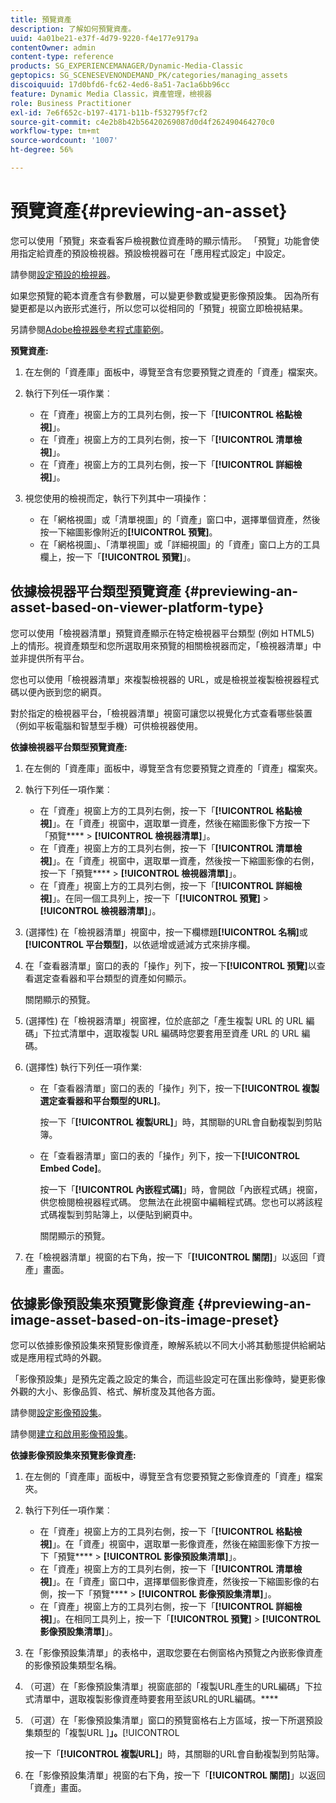 ```yaml
---
title: 預覽資產
description: 了解如何預覽資產。
uuid: 4a01be21-e37f-4d79-9220-f4e177e9179a
contentOwner: admin
content-type: reference
products: SG_EXPERIENCEMANAGER/Dynamic-Media-Classic
geptopics: SG_SCENESEVENONDEMAND_PK/categories/managing_assets
discoiquuid: 17d0bfd6-fc62-4ed6-8a51-7ac1a6bb96cc
feature: Dynamic Media Classic，資產管理，檢視器
role: Business Practitioner
exl-id: 7e6f652c-b197-4171-b11b-f532795f7cf2
source-git-commit: c4e2b8b42b56420269087d0d4f262490464270c0
workflow-type: tm+mt
source-wordcount: '1007'
ht-degree: 56%

---
```


# 預覽資產{#previewing-an-asset}

您可以使用「預覽」來查看客戶檢視數位資產時的顯示情形。 「預覽」功能會使用指定給資產的預設檢視器。預設檢視器可在「應用程式設定」中設定。

請參閱[設定預設的檢視器](application-setup.md#configuring_default_viewers)。

如果您預覽的範本資產含有參數層，可以變更參數或變更影像預設集。 因為所有變更都是以內嵌形式進行，所以您可以從相同的「預覽」視窗立即檢視結果。

另請參閱[Adobe檢視器參考程式庫範例](https://landing.adobe.com/tw/na/dynamic-media/ctir-2755/live-demos.html)。

**預覽資產:**

1. 在左側的「資產庫」面板中，導覽至含有您要預覽之資產的「資產」檔案夾。
1. 執行下列任一項作業︰

   * 在「資產」視窗上方的工具列右側，按一下「**[!UICONTROL 格點檢視]**」。
   * 在「資產」視窗上方的工具列右側，按一下「**[!UICONTROL 清單檢視]**」。
   * 在「資產」視窗上方的工具列右側，按一下「**[!UICONTROL 詳細檢視]**」。

1. 視您使用的檢視而定，執行下列其中一項操作：

   * 在「網格視圖」或「清單視圖」的「資產」窗口中，選擇單個資產，然後按一下縮圖影像附近的&#x200B;**[!UICONTROL 預覽]**。
   * 在「網格視圖」、「清單視圖」或「詳細視圖」的「資產」窗口上方的工具欄上，按一下「**[!UICONTROL 預覽]**」。

## 依據檢視器平台類型預覽資產 {#previewing-an-asset-based-on-viewer-platform-type}

您可以使用「檢視器清單」預覽資產顯示在特定檢視器平台類型 (例如 HTML5) 上的情形。視資產類型和您所選取用來預覽的相關檢視器而定，「檢視器清單」中並非提供所有平台。

您也可以使用「檢視器清單」來複製檢視器的 URL，或是檢視並複製檢視器程式碼以便內嵌到您的網頁。

對於指定的檢視器平台，「檢視器清單」視窗可讓您以視覺化方式查看哪些裝置（例如平板電腦和智慧型手機）可供檢視器使用。

**依據檢視器平台類型預覽資產:**

1. 在左側的「資產庫」面板中，導覽至含有您要預覽之資產的「資產」檔案夾。
1. 執行下列任一項作業︰

   * 在「資產」視窗上方的工具列右側，按一下「**[!UICONTROL 格點檢視]**」。在「資產」視窗中，選取單一資產，然後在縮圖影像下方按一下「預覽&#x200B;**** > **[!UICONTROL 檢視器清單]**」。
   * 在「資產」視窗上方的工具列右側，按一下「**[!UICONTROL 清單檢視]**」。在「資產」視窗中，選取單一資產，然後按一下縮圖影像的右側，按一下「預覽&#x200B;**** > **[!UICONTROL 檢視器清單]**」。
   * 在「資產」視窗上方的工具列右側，按一下「**[!UICONTROL 詳細檢視]**」。在同一個工具列上，按一下「**[!UICONTROL 預覽]** > **[!UICONTROL 檢視器清單]**」。

1. (選擇性) 在「檢視器清單」視窗中，按一下欄標題&#x200B;**[!UICONTROL 名稱]**&#x200B;或&#x200B;**[!UICONTROL 平台類型]**，以依遞增或遞減方式來排序欄。
1. 在「查看器清單」窗口的表的「操作」列下，按一下&#x200B;**[!UICONTROL 預覽]**&#x200B;以查看選定查看器和平台類型的資產如何顯示。

   關閉顯示的預覽。

1. (選擇性) 在「檢視器清單」視窗裡，位於底部之「產生複製 URL 的 URL 編碼」下拉式清單中，選取複製 URL 編碼時您要套用至資產 URL 的 URL 編碼。
1. (選擇性) 執行下列任一項作業:

   * 在「查看器清單」窗口的表的「操作」列下，按一下&#x200B;**[!UICONTROL 複製選定查看器和平台類型的URL]**。

      按一下「**[!UICONTROL 複製URL]**」時，其關聯的URL會自動複製到剪貼簿。

   * 在「查看器清單」窗口的表的「操作」列下，按一下&#x200B;**[!UICONTROL Embed Code]**。

      按一下「**[!UICONTROL 內嵌程式碼]**」時，會開啟「內嵌程式碼」視窗，供您檢閱檢視器程式碼。 您無法在此視窗中編輯程式碼。您也可以將該程式碼複製到剪貼簿上，以便貼到網頁中。

      關閉顯示的預覽。

1. 在「檢視器清單」視窗的右下角，按一下「**[!UICONTROL 關閉]**」以返回「資產」畫面。

## 依據影像預設集來預覽影像資產 {#previewing-an-image-asset-based-on-its-image-preset}

您可以依據影像預設集來預覽影像資產，瞭解系統以不同大小將其動態提供給網站或是應用程式時的外觀。

「影像預設集」是預先定義之設定的集合，而這些設定可在匯出影像時，變更影像外觀的大小、影像品質、格式、解析度及其他各方面。

請參閱[設定影像預設集](setting-image-presets.md#setting_up_image_presets)。

請參閱[建立和啟用影像預設集](creating-enabling-image-presets.md#creating_and_enabling_image_presets)。

**依據影像預設集來預覽影像資產:**

1. 在左側的「資產庫」面板中，導覽至含有您要預覽之影像資產的「資產」檔案夾。
1. 執行下列任一項作業︰

   * 在「資產」視窗上方的工具列右側，按一下「**[!UICONTROL 格點檢視]**」。在「資產」視窗中，選取單一影像資產，然後在縮圖影像下方按一下「預覽&#x200B;**** > **[!UICONTROL 影像預設集清單]**」。
   * 在「資產」視窗上方的工具列右側，按一下「**[!UICONTROL 清單檢視]**」。在「資產」窗口中，選擇單個影像資產，然後按一下縮圖影像的右側，按一下「預覽&#x200B;**** > **[!UICONTROL 影像預設集清單]**」。
   * 在「資產」視窗上方的工具列右側，按一下「**[!UICONTROL 詳細檢視]**」。在相同工具列上，按一下「**[!UICONTROL 預覽]** > **[!UICONTROL 影像預設集清單]**」。

1. 在「影像預設集清單」的表格中，選取您要在右側窗格內預覽之內嵌影像資產的影像預設集類型名稱。
1. （可選）在「影像預設集清單」視窗底部的「複製URL產生的URL編碼」下拉式清單中，選取複製影像資產時要套用至該URL的URL編碼。****
1. （可選）在「影像預設集清單」窗口的預覽窗格右上方區域，按一下所選預設集類型的「複製URL ]**」。**[!UICONTROL 

   按一下「**[!UICONTROL 複製URL]**」時，其關聯的URL會自動複製到剪貼簿。

1. 在「影像預設集清單」視窗的右下角，按一下「**[!UICONTROL 關閉]**」以返回「資產」畫面。
